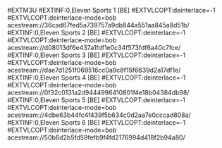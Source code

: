 #EXTM3U
#EXTINF:0,Eleven Sports 1 [BE]
#EXTVLCOPT:deinterlace=-1
#EXTVLCOPT:deinterlace-mode=bob
acestream://36cad67fed5a739757a9db844a551aa845a8d51b/
#EXTINF:0,Eleven Sports 2 [BE]
#EXTVLCOPT:deinterlace=-1
#EXTVLCOPT:deinterlace-mode=bob
acestream://d08013df6e437a1fdf1e0c34f573fdf6a40c7fce/
#EXTINF:0,Eleven Sports 3 [BE]
#EXTVLCOPT:deinterlace=-1
#EXTVLCOPT:deinterlace-mode=bob
acestream://dae7d1251f069516cc0a9c8f15f6639d2a17df1e/
#EXTINF:0,Eleven Sports 4 [BE]
#EXTVLCOPT:deinterlace=-1
#EXTVLCOPT:deinterlace-mode=bob
acestream://0f32c0131a2d9444996410801f4e18b04384db98/
#EXTINF:0,Eleven Sports 5 [BE]
#EXTVLCOPT:deinterlace=-1
#EXTVLCOPT:deinterlace-mode=bob
acestream://4dbe63b44fc4f439f5b634c0d2aa7e0cccad808a/
#EXTINF:0,Eleven Sports 6 [BE]
#EXTVLCOPT:deinterlace=-1
#EXTVLCOPT:deinterlace-mode=bob
acestream://50b6d2b5fd59fefb9f4fd2176994d418f2b94a80/
